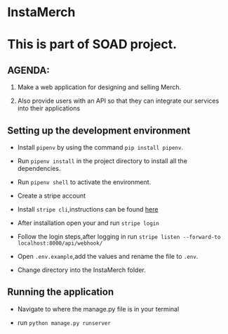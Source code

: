 # InstaMerch

# This is part of SOAD project.

## AGENDA:

  1. Make a web application for designing and selling Merch.

  2. Also provide users with an API so that they can integrate our services into their applications

## Setting up the development environment

  * Install `pipenv` by using the command `pip install pipenv`.
  
  * Run `pipenv install` in the project directory to install all the dependencies.
  
  * Run `pipenv shell` to activate the environment.

  * Create a stripe account

  * Install `stripe cli`,instructions can be found [here](https://stripe.com/docs/stripe-cli)
  
  * After installation open your and run `stripe login`
  
  * Follow the login steps,after logging in run `stripe listen --forward-to localhost:8000/api/webhook/`

  * Open `.env.example`,add the values and rename the file to `.env`.
  
  * Change directory into the InstaMerch folder.
  
## Running the application
 
  * Navigate to where the manage.py file is in your terminal

  * run `python manage.py runserver`
